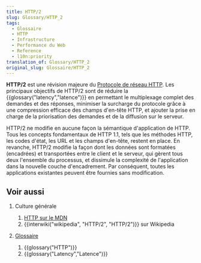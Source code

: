```yaml
---
title: HTTP/2
slug: Glossary/HTTP_2
tags:
  - Glossaire
  - HTTP
  - Infrastructure
  - Performance du Web
  - Reference
  - l10n:priority
translation_of: Glossary/HTTP_2
original_slug: Glossaire/HTTP_2
---
```

**HTTP/2** est une révision majeure du [Protocole de réseau HTTP](/fr/docs/Web/HTTP/Basics_of_HTTP). Les principaux objectifs de HTTP/2 sont de réduire la {{glossary("latency","latence")}} en permettant le multiplexage complet des demandes et des réponses, minimiser la surcharge du protocole grâce à une compression efficace des champs d'en-tête HTTP, et ajouter la prise en charge de la priorisation des demandes et de la diffusion sur le serveur.

HTTP/2 ne modifie en aucune façon la sémantique d'application de HTTP. Tous les concepts fondamentaux de HTTP 1.1, tels que les méthodes HTTP, les codes d'état, les URL et les champs d'en-tête, restent en place. En revanche, HTTP/2 modifie la façon dont les données sont formatées (encadrées) et transportées entre le client et le serveur, qui gèrent tous deux l'ensemble du processus, et dissimule la complexité de l'application dans la nouvelle couche d'encadrement. Par conséquent, toutes les applications existantes peuvent être fournies sans modification.

## Voir aussi

1. Culture générale

    1. [HTTP sur le MDN](/fr/docs/Web/HTTP)
    2. {{interwiki("wikipedia", "HTTP/2", "HTTP/2")}} sur Wikipedia

2. [Glossaire](/fr/docs/Glossaire)

    1. {{glossary("HTTP")}}
    2. {{glossary("Latency","Latence")}}
